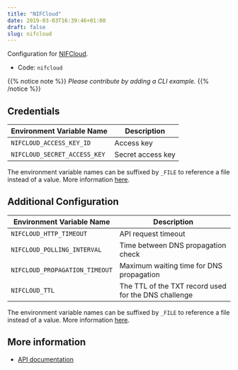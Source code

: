 ```yaml
---
title: "NIFCloud"
date: 2019-03-03T16:39:46+01:00
draft: false
slug: nifcloud
---
```


<!-- THIS DOCUMENTATION IS AUTO-GENERATED. PLEASE DO NOT EDIT. -->
<!-- providers/dns/nifcloud/nifcloud.toml -->
<!-- THIS DOCUMENTATION IS AUTO-GENERATED. PLEASE DO NOT EDIT. -->


Configuration for [NIFCloud](https://www.nifcloud.com/).


<!--more-->

- Code: `nifcloud`

{{% notice note %}}
_Please contribute by adding a CLI example._
{{% /notice %}}




## Credentials

| Environment Variable Name | Description |
|-----------------------|-------------|
| `NIFCLOUD_ACCESS_KEY_ID` | Access key |
| `NIFCLOUD_SECRET_ACCESS_KEY` | Secret access key |

The environment variable names can be suffixed by `_FILE` to reference a file instead of a value.
More information [here](/lego/dns/#configuration-and-credentials).


## Additional Configuration

| Environment Variable Name | Description |
|--------------------------------|-------------|
| `NIFCLOUD_HTTP_TIMEOUT` | API request timeout |
| `NIFCLOUD_POLLING_INTERVAL` | Time between DNS propagation check |
| `NIFCLOUD_PROPAGATION_TIMEOUT` | Maximum waiting time for DNS propagation |
| `NIFCLOUD_TTL` | The TTL of the TXT record used for the DNS challenge |

The environment variable names can be suffixed by `_FILE` to reference a file instead of a value.
More information [here](/lego/dns/#configuration-and-credentials).




## More information

- [API documentation](https://mbaas.nifcloud.com/doc/current/rest/common/format.html)

<!-- THIS DOCUMENTATION IS AUTO-GENERATED. PLEASE DO NOT EDIT. -->
<!-- providers/dns/nifcloud/nifcloud.toml -->
<!-- THIS DOCUMENTATION IS AUTO-GENERATED. PLEASE DO NOT EDIT. -->

